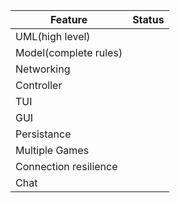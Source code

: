 | Feature | Status|
|---------|-------|
|UML(high level)|   |
|Model(complete rules)|   |
|Networking|    |
|Controller|    |
|TUI|   |
|GUI|   |
|Persistance|   |
|Multiple Games|   |
|Connection resilience|   |
|Chat|   |

